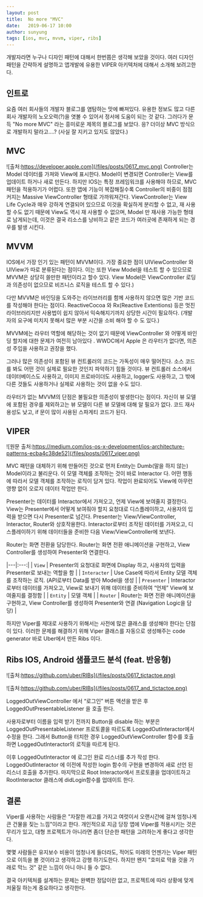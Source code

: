 ```yaml
---
layout: post
title:  No more "MVC"
date:   2019-06-17 10:00
author: sunyung
tags: [ios, mvc, mvvm, viper, ribs]
---
```


개발자라면 누구나 디자인 패턴에 대해서 한번쯤은 생각해 보았을 것이다.
여러 디자인 패턴을 간략하게 설명하고 앱개발에 유용한 VIPER 아키텍처에 대해서 소개해 보려고한다.

## 인트로
요즘 여러 회사들의 개발자 블로그를 염탐하는 맛에 빠져있다. 유용한 정보도 많고 다른 회사 개발자의 노오오력(?)을 엿볼 수 있어서 정서에 도움이 되는 것 같다.
그러다가 문득  "No more MVC" 라는 흥미로운 제목의 블로그를 보았다. 응? 더이상 MVC 방식으로 개발하지 말라고....? (사실 잘 지키고 있지도 않았다.)


## MVC
![출처:https://developer.apple.com](/files/posts/0617_mvc.png)
Controller는 Model 데이터를 가져와 View에 표시한다. Model이 변경되면 Controller는 View를 업데이트 하거나 새로 만든다. 하지만 IOS는 특정 프레임워크를 사용해야 하므로, MVC패턴을 적용하기가 어렵다.
또한 앱에 기능이 복잡해질수록 Controller의 비중이 점점 커지는 Massive ViewController 형태로 가까워져간다.
ViewController는 View Life Cycle과 매우 강하게 연결되어 있으므로 이것을 확실하게 분리할 수 없고, 재 사용할 수도 없기 때문에 View도 역시 재 사용할 수 없으며, Model 만 재사용 가능한 형태로 남게되는데, 이것은 결국 리소스를 낭비하고 같은 코드가 여러곳에 존재하게 되는 경우를 발생 시킨다.


## MVVM
IOS에서 가장 인기 있는 패턴이 MVVM이다. 가장 중요한 점이 UIViewController 와 UIView가 따로 분류된다는 점이다. 이는 또한 View Model을 테스트 할 수 있으므로 MVVM은 상당히 쓸만한 패턴이라고 할수 있다. View Model은 ViewController 로딩과 의존성이 없으므로 비즈니스 로직을 테스트 할 수 있다.)

다만 MVVM은 바인딩을 도와주는 라이브러리를 함께 사용하지 않으면 많은 기반 코드를 작성해야 한다는 점이다. ReactiveCocoa 와  Rx(Reactive Extentions) 등은 멋진 라이브러리지만 사용법이 쉽지 않아서 익숙해지기까지 상당한 시간이 필요하다. (개발자의 요구에 미치지 못해서 많은 부분 시간을 소비 해야 할 수 도 있다.)

MVVM에는 라우터 역할에 해당하는 것이 없기 때문에 ViewController 와 어떻게 바인딩 할지에 대한 문제가 여전히 남아있다 . WWDC에서 Apple 은 라우터가 없다면, 의존성 주입을 사용하고 권장을 했다.

그러나 많은 의존성이 포함된 뷰 컨트롤러의 코드는 가독성이 매우 떨어진다. 소스 코드를 봐도 어떤 것이 실제로 필요한 것인지 파악하기 힘들 것이다. 뷰 컨트롤러 소스에서 데이터베이스도 사용하고, 이미지 프로바이더도 사용하고, logger도 사용하고, 그 밖에 다른 것들도 사용하거나 실제로 사용하는 것이 없을 수도 있다.

라우터가 없는 MVVM의 단점은 불필요한 의존성이 발생한다는 점이다. 자신이 뷰 모델에 포함된 경우를 제외하고는 뷰 모델이 다른 뷰 모델에 대해 알 필요가 없다.
코드 재사용성도 낮고, if 문이 많이 사용된 스파게티 코드가 된다.

## VIPER

![원문 출처:https://medium.com/ios-os-x-development/ios-architecture-patterns-ecba4c38de52](/files/posts/0617_viper.png)

MVC 패턴을 대체하기 위해 만들어진 것으로 먼저 Entity는 Dumb(말을 하지 않는) Model이라고 불리운다. 이 모델 객체를 조작하는 것이 바로 Interactor 다. 어떤 행동에 따라서 모델 객체를 조작하는 로직이 담겨 있다. 작업이 완료되어도 View에 아무런 영향 없이 오로지 데이터 작업만 한다.

Presenter는 데이터를 Interactor에서 가져오고, 언제 View에 보여줄지 결정한다. View는 Presenter에서 어떻게 보여줘야 할지 요청대로 디스플레이하고, 사용자의 입력을 받으면 다시 Presenter로 넘긴다. Presenter는 View/ViewController, Interactor, Router와 상호작용한다. Interactor로부터 조작된 데이터를 가져오고, 디스플레이하기 위해 데이터들을 준비한 다음 View/ViewController에 보낸다.

Router는 화면 전환을 담당한다. Router는 화면 전환 애니메이션을 구현하고, View Controller를 생성하여 Presenter와 연결한다.

|---|:---:|
| `View` | Presenter의 요청대로 화면에 Display 하고, 사용자의 입력을 Presenter로 보내는 역할을 함 |
| `Interacter` | Use Case에 따라서 Entity 모델 객체를 조작하는 로직. (API로부터 Data를 받아 Model을 생성 |
| `Presenter` | Interactor로부터 데이터를 가져오고, View로 보내기 위해 데이터를 준비하여 “언제” View에 보여줄지를 결정함 |
| `Entity` | 모델 객체 |
| `Router` | Router는 화면 전환 애니메이션을 구현하고, View Controller를 생성하여 Presenter와 연결 (Navigation Logic을 담당) |

하지만 Viper를 제대로 사용하기 위해서는 사전에 많은 클래스를 생성해야 한다는 단점이 있다.
이러한 문제를 해결하기 위해 Viper 클래스를 자동으로 생성해주는 code generator  바로 Uber에서 만든 Ribs 이다.


## Ribs IOS, Android 샘플코드 분석 (feat. 반응형)
![출처:https://github.com/uber/RIBs](/files/posts/0617_tictactoe.png)

![출처:https://github.com/uber/RIBs](/files/posts/0617_and_tictactoe.png)

LoggedOutViewController 에서 “로그인” 버튼 액션을 받은 후 LoggedOutPresentableListener 을 호출 한다.

사용자로부터 이름을 입력 받기 전까지 Button을 disable 하는 부분은 LoggedOutPresentableListener 프로토콜을 따르도록 LoggedOutInteractor에서 수정을 한다.
그래서 Button을 터치한 경우 LoggedOutViewController 함수를 호출하면 LoggedOutInteractor의 로직을 따르게 된다.

이후 LoggedOutInteractor 에 로그인 완료 리스너를 추가 작성 한다. LoggedOutInteractor 에 이전에 작성한 login 함수의 구현을 변경하여 새로 선언 된 리스너 호출을 추가한다.
마지막으로 Root Interactor에서 프로토콜을 업데이트하고 RootInteractor 클래스에 didLogin함수를 업데이트 한다.


## 결론

Viper를 사용하는 사람들은 "자잘한 레고를 가지고 여럿이서 오랜시간에 걸쳐  엄청나게 큰 건물을 짖는 느낌"이라고 한다. 
개인적으로 지금 당장 앱에 Viper를 적용시키는 것은 무리가 있고, 대형 프로젝트가 아니라면 좀더 단순한 패턴을 고려하는게 좋다고 생각한다.

몇몇 사람들은 유지보수 비용이 엄청나게 들더라도, 적어도 미래의 언젠가는 Viper 패턴으로 이득을 볼 것이라고 생각하고 강행 하기도한다. 
하지만 왠지 "호미로 막을 것을 가래로 막느 것" 같은 느낌이 아니 아니 들 수 없다.

결국 아키텍처를 설계하는 문제는 완벽한 정답이란 없고, 프로젝트에 따라 상황에 맞게 저울질 하는게 중요하다고 생각한다.

